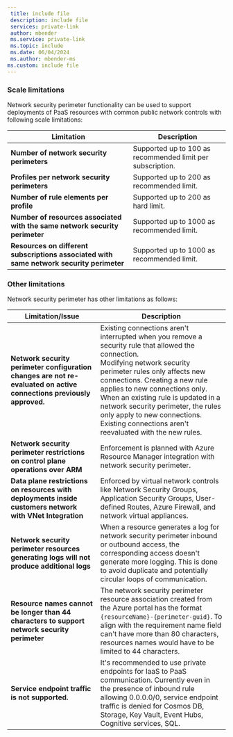 ```yaml
---
 title: include file
 description: include file
 services: private-link
 author: mbender
 ms.service: private-link
 ms.topic: include
 ms.date: 06/04/2024
 ms.author: mbender-ms
ms.custom: include file
---
```


### Scale limitations

Network security perimeter functionality can be used to support deployments of PaaS resources with common public network controls with following scale limitations:

| **Limitation** | **Description** |
|-----------------|-----------------|
| **Number of network security perimeters**  | Supported up to 100 as recommended limit per subscription. |
| **Profiles per network security perimeters** | Supported up to 200 as recommended limit. |
| **Number of rule elements per profile** | Supported up to 200 as hard limit. |
| **Number of resources associated with the same network security perimeter** | Supported up to 1000 as recommended limit. |
| **Resources on different subscriptions associated with same network security perimeter** | Supported up to 1000 as recommended limit. |


### Other limitations

Network security perimeter has other limitations as follows:

| **Limitation/Issue** | **Description** |
|-----------------|-------------|
| **Network security perimeter configuration changes are not re-evaluated on active connections previously approved.** | Existing connections aren't interrupted when you remove a security rule that allowed the connection. </br>Modifying network security perimeter rules only affects new connections. Creating a new rule applies to new connections only.</br> When an existing rule is updated in a network security perimeter, the rules only apply to new connections. Existing connections aren't reevaluated with the new rules. |
| **Network security perimeter restrictions on control plane operations over ARM** | Enforcement is planned with Azure Resource Manager integration with network security perimeter. |
| **Data plane restrictions on resources with deployments inside customers network with VNet Integration** | Enforced by virtual network controls like Network Security Groups, Application Security Groups, User-defined Routes, Azure Firewall, and network virtual appliances. |
| **Network security perimeter resources generating logs will not produce additional logs** | When a resource generates a log for network security perimeter inbound or outbound access, the corresponding access doesn't generate more logging. This is done to avoid duplicate and potentially circular loops of communication. |
| **Resource names cannot be longer than 44 characters to support network security perimeter** | The network security perimeter resource association created from the Azure portal has the format `{resourceName}-{perimeter-guid}`. To align with the requirement name field can't have more than 80 characters, resources names would have to be limited to 44 characters. |
| **Service endpoint traffic is not supported.** | It's recommended to use private endpoints for IaaS to PaaS communication. Currently even in the presence of inbound rule allowing 0.0.0.0/0, service endpoint traffic is denied for Cosmos DB, Storage, Key Vault, Event Hubs, Cognitive services, SQL. |
